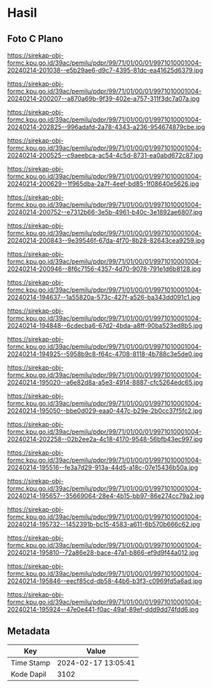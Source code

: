 # Hasil

## Foto C Plano

https://sirekap-obj-formc.kpu.go.id/39ac/pemilu/pdpr/99/71/01/00/01/9971010001004-20240214-201038--e5b29ae6-d9c7-4395-81dc-ea41625d6379.jpg

https://sirekap-obj-formc.kpu.go.id/39ac/pemilu/pdpr/99/71/01/00/01/9971010001004-20240214-200207--a870a69b-9f39-402e-a757-311f3dc7a07a.jpg

https://sirekap-obj-formc.kpu.go.id/39ac/pemilu/pdpr/99/71/01/00/01/9971010001004-20240214-202825--996adafd-2a78-4343-a236-954674879cbe.jpg

https://sirekap-obj-formc.kpu.go.id/39ac/pemilu/pdpr/99/71/01/00/01/9971010001004-20240214-200525--c9aeebca-ac54-4c5d-8731-ea0abd672c87.jpg

https://sirekap-obj-formc.kpu.go.id/39ac/pemilu/pdpr/99/71/01/00/01/9971010001004-20240214-200629--1f965dba-2a7f-4eef-bd85-1f08640e5626.jpg

https://sirekap-obj-formc.kpu.go.id/39ac/pemilu/pdpr/99/71/01/00/01/9971010001004-20240214-200752--e7312b66-3e5b-4961-b40c-3e1892ae6807.jpg

https://sirekap-obj-formc.kpu.go.id/39ac/pemilu/pdpr/99/71/01/00/01/9971010001004-20240214-200843--9e39546f-67da-4f70-8b28-82643cea9259.jpg

https://sirekap-obj-formc.kpu.go.id/39ac/pemilu/pdpr/99/71/01/00/01/9971010001004-20240214-200946--8f6c7156-4357-4d70-9078-791e1d6b8128.jpg

https://sirekap-obj-formc.kpu.go.id/39ac/pemilu/pdpr/99/71/01/00/01/9971010001004-20240214-194637--1a55820a-573c-427f-a526-ba343dd091c1.jpg

https://sirekap-obj-formc.kpu.go.id/39ac/pemilu/pdpr/99/71/01/00/01/9971010001004-20240214-194848--6cdecba6-67d2-4bda-a8ff-90ba523ed8b5.jpg

https://sirekap-obj-formc.kpu.go.id/39ac/pemilu/pdpr/99/71/01/00/01/9971010001004-20240214-194925--5958b9c8-f64c-4708-8118-4b788c3e5de0.jpg

https://sirekap-obj-formc.kpu.go.id/39ac/pemilu/pdpr/99/71/01/00/01/9971010001004-20240214-195020--a6e82d8a-a5e3-4914-8887-cfc5264edc65.jpg

https://sirekap-obj-formc.kpu.go.id/39ac/pemilu/pdpr/99/71/01/00/01/9971010001004-20240214-195050--bbe0d029-eaa0-447c-b29e-2b0cc37f5fc2.jpg

https://sirekap-obj-formc.kpu.go.id/39ac/pemilu/pdpr/99/71/01/00/01/9971010001004-20240214-202258--02b2ee2a-4c18-4170-9548-56bfb43ec997.jpg

https://sirekap-obj-formc.kpu.go.id/39ac/pemilu/pdpr/99/71/01/00/01/9971010001004-20240214-195516--fe3a7d29-913a-44d5-a18c-07e15436b50a.jpg

https://sirekap-obj-formc.kpu.go.id/39ac/pemilu/pdpr/99/71/01/00/01/9971010001004-20240214-195657--35669064-28e4-4b15-bb97-86e274cc79a2.jpg

https://sirekap-obj-formc.kpu.go.id/39ac/pemilu/pdpr/99/71/01/00/01/9971010001004-20240214-195732--1452391b-bc15-4583-a611-6b570b666c62.jpg

https://sirekap-obj-formc.kpu.go.id/39ac/pemilu/pdpr/99/71/01/00/01/9971010001004-20240214-195810--72a86e28-bace-47a1-b866-ef9d9f44a012.jpg

https://sirekap-obj-formc.kpu.go.id/39ac/pemilu/pdpr/99/71/01/00/01/9971010001004-20240214-195846--eecf85cd-db58-44b6-b3f3-c0969fd5a6ad.jpg

https://sirekap-obj-formc.kpu.go.id/39ac/pemilu/pdpr/99/71/01/00/01/9971010001004-20240214-195924--47e0e441-f0ac-49af-89ef-ddd9dd74fdd6.jpg


## Metadata

| Key        | Value               |
| ---------- | ------------------- |
| Time Stamp | 2024-02-17 13:05:41 |
| Kode Dapil | 3102                |



